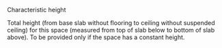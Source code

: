 Characteristic height


<!-- comment -->


Total height (from base slab without flooring to ceiling without suspended ceiling) for this space (measured from top of slab below to bottom of slab above). To be provided only if the space has a constant height.
